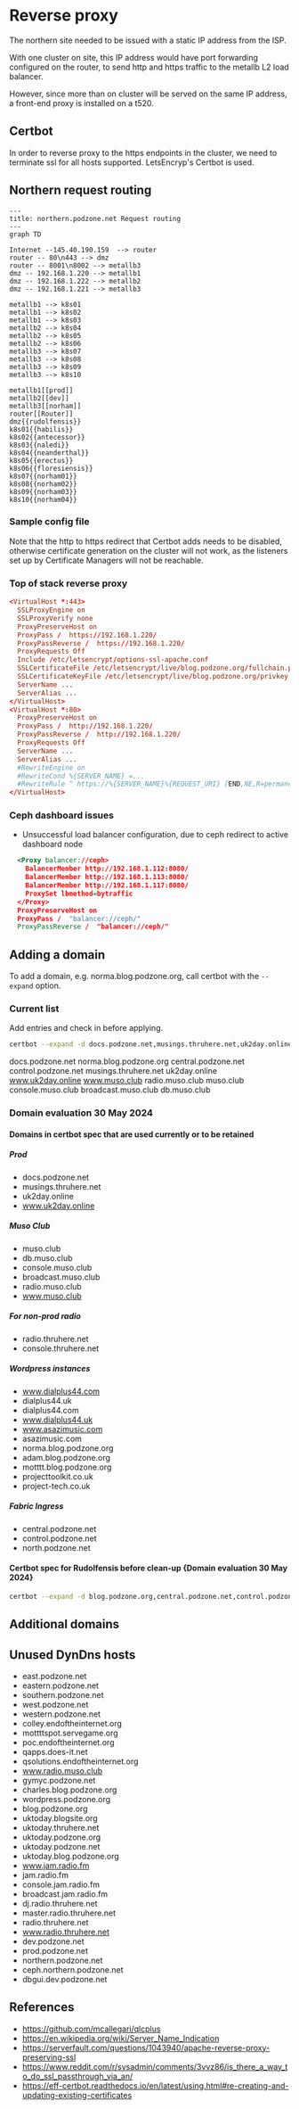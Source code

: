 # Reverse proxy

The northern site needed to be issued with a static IP address from the ISP.

With one cluster on site, this IP address would have port forwarding configured on the router, to send http and https traffic to the metallb L2 load balancer.

However, since more than on cluster will be served on the same IP address, a front-end proxy is installed on a t520.

## Certbot

In order to reverse proxy to the https endpoints in the cluster, we need to terminate ssl for all hosts supported. LetsEncryp's Certbot is used.

## Northern request routing

```mermaid
---
title: northern.podzone.net Request routing
---
graph TD

Internet --145.40.190.159  --> router
router -- 80\n443 --> dmz
router -- 8001\n8002 --> metallb3
dmz -- 192.168.1.220 --> metallb1
dmz -- 192.168.1.222 --> metallb2
dmz -- 192.168.1.221 --> metallb3

metallb1 --> k8s01
metallb1 --> k8s02
metallb1 --> k8s03
metallb2 --> k8s04
metallb2 --> k8s05
metallb2 --> k8s06
metallb3 --> k8s07
metallb3 --> k8s08
metallb3 --> k8s09
metallb3 --> k8s10

metallb1[[prod]]
metallb2[[dev]]
metallb3[[norham]]
router[[Router]]
dmz{{rudolfensis}}
k8s01{{habilis}}
k8s02{{antecessor}}
k8s03{{naledi}}
k8s04{{neanderthal}}
k8s05{{erectus}}
k8s06{{floresiensis}}
k8s07{{norham01}}
k8s08{{norham02}}
k8s09{{norham03}}
k8s10{{norham04}}
```

### Sample config file

Note that the http to https redirect that Certbot adds needs to be disabled, otherwise certificate generation on the cluster will not work, as the listeners set up by Certificate Managers will not be reachable.

### Top of stack reverse proxy

```conf
<VirtualHost *:443>
  SSLProxyEngine on
  SSLProxyVerify none
  ProxyPreserveHost on
  ProxyPass /  https://192.168.1.220/
  ProxyPassReverse /  https://192.168.1.220/
  ProxyRequests Off
  Include /etc/letsencrypt/options-ssl-apache.conf
  SSLCertificateFile /etc/letsencrypt/live/blog.podzone.org/fullchain.pem
  SSLCertificateKeyFile /etc/letsencrypt/live/blog.podzone.org/privkey.pem
  ServerName ...
  ServerAlias ...
</VirtualHost>
<VirtualHost *:80>
  ProxyPreserveHost on
  ProxyPass /  http://192.168.1.220/
  ProxyPassReverse /  http://192.168.1.220/
  ProxyRequests Off
  ServerName ...
  ServerAlias ...
  #RewriteEngine on
  #RewriteCond %{SERVER_NAME} =...
  #RewriteRule ^ https://%{SERVER_NAME}%{REQUEST_URI} [END,NE,R=permanent]
</VirtualHost>
```

### Ceph dashboard issues

- Unsuccessful load balancer configuration, due to ceph redirect to active dashboard node

```xml
  <Proxy balancer://ceph>
    BalancerMember http://192.168.1.112:8080/
    BalancerMember http://192.168.1.113:8080/
    BalancerMember http://192.168.1.117:8080/
    ProxySet lbmethod=bytraffic
  </Proxy>
  ProxyPreserveHost on
  ProxyPass /  "balancer://ceph/"
  ProxyPassReverse /  "balancer://ceph/"
```

## Adding a domain

To add a domain, e.g. norma.blog.podzone.org, call certbot with the `--expand` option.

### Current list

Add entries and check in before applying.

```bash
certbot --expand -d docs.podzone.net,musings.thruhere.net,uk2day.online,www.uk2day.online,muso.club,db.muso.club,console.muso.club,broadcast.muso.club,radio.muso.club,www.muso.club,radio.thruhere.net,console.thruhere.net,norma.blog.podzone.org
```
docs.podzone.net
norma.blog.podzone.org
central.podzone.net
control.podzone.net
musings.thruhere.net
uk2day.online
www.uk2day.online
www.muso.club
radio.muso.club
muso.club
console.muso.club
broadcast.muso.club
db.muso.club

### Domain evaluation 30 May 2024

#### Domains in certbot spec that are used currently or to be retained

##### Prod

- docs.podzone.net
- musings.thruhere.net
- uk2day.online
- www.uk2day.online

##### Muso Club

- muso.club
- db.muso.club
- console.muso.club
- broadcast.muso.club
- radio.muso.club
- www.muso.club

##### For non-prod radio

- radio.thruhere.net
- console.thruhere.net

##### Wordpress instances

- www.dialplus44.com
- dialplus44.uk
- dialplus44.com
- www.dialplus44.uk
- www.asazimusic.com
- asazimusic.com
- norma.blog.podzone.org
- adam.blog.podzone.org
- motttt.blog.podzone.org
- projecttoolkit.co.uk
- project-tech.co.uk

##### Fabric Ingress

- central.podzone.net
- control.podzone.net
- north.podzone.net

#### Certbot spec for Rudolfensis before clean-up {Domain evaluation 30 May 2024}

```bash
certbot --expand -d blog.podzone.org,central.podzone.net,control.podzone.net,dev.podzone.net,prod.podzone.net,docs.podzone.net,gymyc.podzone.net,musings.thruhere.net,north.podzone.net,northern.podzone.net,wordpress.podzone.org,adam.blog.podzone.org,charles.blog.podzone.org,motttt.blog.podzone.org,dbgui.dev.podzone.net,norma.blog.podzone.org,uktoday.blogsite.org,uktoday.thruhere.net,uktoday.podzone.org,uktoday.podzone.net,uktoday.blog.podzone.org,ceph.northern.podzone.net,radio.thruhere.net,www.radio.thruhere.net,console.thruhere.net,dj.radio.thruhere.net,master.radio.thruhere.net,www.radio.thruhere.net,console.thruhere.net,dj.radio.thruhere.net,master.radio.thruhere.net,www.asazimusic.com,asazimusic.com,dialplus44.com,www.dialplus44.com,dialplus44.uk,www.dialplus44.uk,projecttoolkit.co.uk,project-tech.co.uk,www.jam.radio.fm,jam.radio.fm,console.jam.radio.fm,broadcast.jam.radio.fm,uk2day.online,www.uk2day.online,muso.club,console.muso.club,broadcast.muso.club,www.muso.club,radio.muso.club,www.radio.muso.club,db.muso.club
```

## Additional domains

## Unused DynDns hosts

- east.podzone.net
- eastern.podzone.net
- southern.podzone.net
- west.podzone.net
- western.podzone.net
- colley.endoftheinternet.org
- mottttspot.servegame.org
- poc.endoftheinternet.org
- qapps.does-it.net
- qsolutions.endoftheinternet.org
- www.radio.muso.club
- gymyc.podzone.net
- charles.blog.podzone.org
- wordpress.podzone.org
- blog.podzone.org
- uktoday.blogsite.org
- uktoday.thruhere.net
- uktoday.podzone.org
- uktoday.podzone.net
- uktoday.blog.podzone.org
- www.jam.radio.fm
- jam.radio.fm
- console.jam.radio.fm
- broadcast.jam.radio.fm
- dj.radio.thruhere.net
- master.radio.thruhere.net
- radio.thruhere.net
- www.radio.thruhere.net
- dev.podzone.net
- prod.podzone.net
- northern.podzone.net
- ceph.northern.podzone.net
- dbgui.dev.podzone.net


## References

- <https://github.com/mcallegari/qlcplus>
- <https://en.wikipedia.org/wiki/Server_Name_Indication>
- <https://serverfault.com/questions/1043940/apache-reverse-proxy-preserving-ssl>
- <https://www.reddit.com/r/sysadmin/comments/3vvz86/is_there_a_way_to_do_ssl_passthrough_via_an/>
- <https://eff-certbot.readthedocs.io/en/latest/using.html#re-creating-and-updating-existing-certificates>
